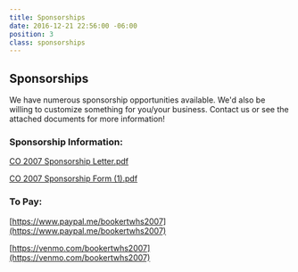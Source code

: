 ```yaml
---
title: Sponsorships
date: 2016-12-21 22:56:00 -06:00
position: 3
class: sponsorships
---
```


## Sponsorships

We have numerous sponsorship opportunities available. We'd also be willing to customize something for you/your business. Contact us or see the attached documents for more information!

### Sponsorship Information:
[CO 2007 Sponsorship Letter.pdf](/uploads/CO%202007%20Sponsorship%20Letter.pdf)

[CO 2007 Sponsorship Form (1).pdf](/uploads/CO%202007%20Sponsorship%20Form%20(1).pdf)

### To Pay:
[https://www.paypal.me/bookertwhs2007](https://www.paypal.me/bookertwhs2007)

[https://venmo.com/bookertwhs2007](https://venmo.com/bookertwhs2007)